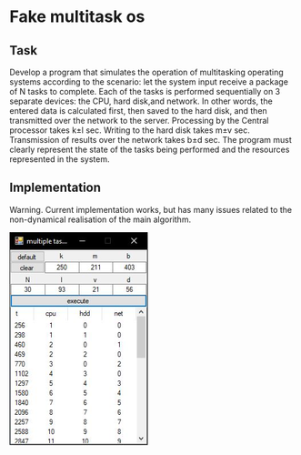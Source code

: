 # Fake multitask os

## Task
Develop a program that simulates the operation of multitasking operating systems according to the scenario: let the system input receive a package of N tasks to complete. Each of the tasks is performed sequentially on 3 separate devices: the CPU, hard disk,and network. In other words, the entered data is calculated first, then saved to the hard disk, and then transmitted over the network to the server. Processing by the Central processor takes k±l sec. Writing to the hard disk takes m±v sec. Transmission of results over the network takes b±d sec.
The program must clearly represent the state of the tasks being performed and the resources represented in the system.

## Implementation

Warning. Current implementation works, but has many issues related to the non-dynamical realisation of the main algorithm.

![screenshot](scr.JPG)
